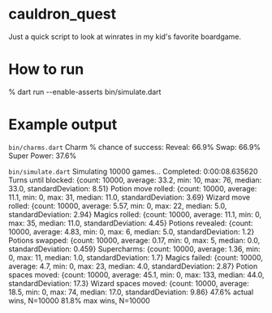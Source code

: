 # cauldron_quest

Just a quick script to look at winrates in my kid's favorite boardgame.

# How to run
% dart run --enable-asserts bin/simulate.dart

# Example output

`bin/charms.dart`
Charm % chance of success:
Reveal: 66.9%
Swap: 66.9%
Super Power: 37.6%

`bin/simulate.dart`
Simulating 10000 games...
Completed: 0:00:08.635620
Turns until blocked: {count: 10000, average: 33.2, min: 10, max: 76, median: 33.0, standardDeviation: 8.51}
Potion move rolled: {count: 10000, average: 11.1, min: 0, max: 31, median: 11.0, standardDeviation: 3.69}
Wizard move rolled: {count: 10000, average: 5.57, min: 0, max: 22, median: 5.0, standardDeviation: 2.94}
Magics rolled: {count: 10000, average: 11.1, min: 0, max: 35, median: 11.0, standardDeviation: 4.45}
Potions revealed: {count: 10000, average: 4.83, min: 0, max: 6, median: 5.0, standardDeviation: 1.2}
Potions swapped: {count: 10000, average: 0.17, min: 0, max: 5, median: 0.0, standardDeviation: 0.459}
Supercharms: {count: 10000, average: 1.36, min: 0, max: 11, median: 1.0, standardDeviation: 1.7}
Magics failed: {count: 10000, average: 4.7, min: 0, max: 23, median: 4.0, standardDeviation: 2.87}
Potion spaces moved: {count: 10000, average: 45.1, min: 0, max: 133, median: 44.0, standardDeviation: 17.3}
Wizard spaces moved: {count: 10000, average: 18.5, min: 0, max: 74, median: 17.0, standardDeviation: 9.86}
47.6% actual wins, N=10000
81.8% max wins, N=10000
